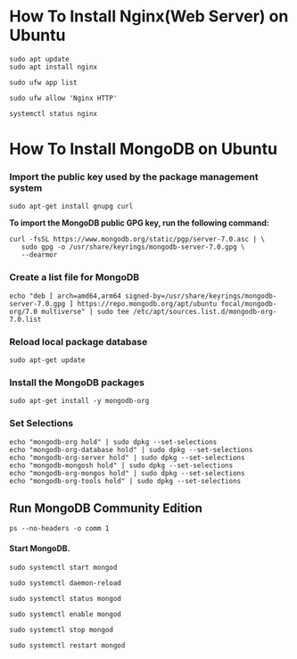 # How To Install Nginx(Web Server) on Ubuntu
```
sudo apt update
sudo apt install nginx
```
```
sudo ufw app list
```
```
sudo ufw allow 'Nginx HTTP'
```
```
systemctl status nginx
```
 

# How To Install MongoDB  on Ubuntu

### Import the public key used by the package management system
```
sudo apt-get install gnupg curl
```
**To import the MongoDB public GPG key, run the following command:**
```
curl -fsSL https://www.mongodb.org/static/pgp/server-7.0.asc | \
   sudo gpg -o /usr/share/keyrings/mongodb-server-7.0.gpg \
   --dearmor
```
### Create a list file for MongoDB
```
echo "deb [ arch=amd64,arm64 signed-by=/usr/share/keyrings/mongodb-server-7.0.gpg ] https://repo.mongodb.org/apt/ubuntu focal/mongodb-org/7.0 multiverse" | sudo tee /etc/apt/sources.list.d/mongodb-org-7.0.list
```
### Reload local package database
```
sudo apt-get update
```
### Install the MongoDB packages
```
sudo apt-get install -y mongodb-org
```
### Set Selections
```
echo "mongodb-org hold" | sudo dpkg --set-selections
echo "mongodb-org-database hold" | sudo dpkg --set-selections
echo "mongodb-org-server hold" | sudo dpkg --set-selections
echo "mongodb-mongosh hold" | sudo dpkg --set-selections
echo "mongodb-org-mongos hold" | sudo dpkg --set-selections
echo "mongodb-org-tools hold" | sudo dpkg --set-selections
```

## Run MongoDB Community Edition
```
ps --no-headers -o comm 1
```
#### Start MongoDB.
```
sudo systemctl start mongod
```
```
sudo systemctl daemon-reload
```
```
sudo systemctl status mongod
```
```
sudo systemctl enable mongod
```
```
sudo systemctl stop mongod
```
```
sudo systemctl restart mongod
```

